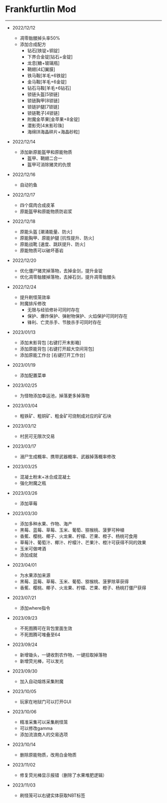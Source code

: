 # Frankfurtlin Mod 

---

- 2022/12/12  
  - 凋零骷髅掉头率50%  
  - 添加合成配方
    - 钻石[铁锭+铜锭]
    - 下界合金锭[钻石+金锭]
    - 龙息[糖+玻璃瓶]
    - 鞘翅[4幻翼膜]
    - 铁马鞍[羊毛+6铁锭]
    - 金马鞍[羊毛+6金锭]
    - 钻石马鞍[羊毛+6钻石]
    - 锁链头盔[5锁链]
    - 锁链胸甲[8锁链]
    - 锁链护腿[7锁链]
    - 锁链靴子[4锁链]
    - 附魔金苹果[金苹果+8金锭]
    - 潜影壳[4末影珍珠]
    - 海绵[8海晶碎片+海晶砂粒]

- 2022/12/14
  - 添加新原能盔甲和原能物质  
    - 盔甲、鞘翅二合一
    - 盔甲可消除猪灵的仇恨

- 2022/12/16
  - 自动钓鱼

- 2022/12/17
  - 四个腐肉合成皮革
  - 原能盔甲和原能物质防岩浆

- 2022/12/18 
  - 原能头盔 [潮涌能量、防火]
  - 原能胸甲、原能护腿 [抗性提升、防火]
  - 原能战靴 [速度、跳跃提升、防火]
  - 原能物质可以破坏基岩

- 2022/12/20
  - 优化僵尸猪灵掉落物，去掉金剑，提升金锭
  - 优化凋零骷髅掉落物，去掉石剑，提升凋零骷髅头

- 2022/12/24
  - 提升刷怪笼效率
  - 附魔排斥修改
    - 无限与经验修补可同时存在
    - 保护、爆炸保护、弹射物保护、火焰保护可同时存在
    - 锋利、亡灵杀手、节肢杀手可同时存在

- 2023/01/13
  - 添加末影背包 [右键打开末影箱]
  - 添加原能背包 [右键打开超大空间背包]
  - 添加原能工作台 [右键打开工作台]

- 2023/01/19
  - 添加配置菜单

- 2023/02/25
  - 为怪物添加幸运池，掉落更多掉落物

- 2023/03/04
  - 粗铁矿、粗铜矿、粗金矿可烧制成对应的矿石块

- 2023/03/12
  - 村民可无限次交易

- 2023/03/17
  - 溺尸生成概率、携带武器概率、武器掉落概率修改

- 2023/03/25
  - 混凝土粉末+冰合成混凝土
  - 强化附魔之瓶

- 2023/03/26
  - 添加草莓

- 2023/03/30
  - 添加多种水果、作物、海产
  - 黑莓、蓝莓、草莓、玉米、葡萄、猕猴桃、菠萝可种植
  - 香蕉、樱桃、椰子、火龙果、柠檬、芒果、橙子、杨桃可食用
  - 草莓汁、葡萄汁、椰汁、柠檬汁、芒果汁、橙汁可获得不同的效果
  - 玉米可做啤酒
  - 添加成就

- 2023/04/01
  - 为水果添加来源
  - 黑莓、蓝莓、草莓、玉米、葡萄、猕猴桃、菠萝除草获得
  - 香蕉、樱桃、椰子、火龙果、柠檬、芒果、橙子、杨桃打僵尸获得

- 2023/07/21
  - 添加where指令

- 2023/09/23
  - 不死图腾可在背包里面生效
  - 不死图腾可堆叠至64

- 2023/09/24
  - 新增锄头，一键收割农作物，一键拾取掉落物
  - 新增荧光棒，可以发光

- 2023/09/30
  - 加入自动熔炼采集附魔

- 2023/10/05
  - 玩家在地狱门可以打开GUI

- 2023/10/06
  - 精准采集可以采集刷怪笼
  - 可以修改gamma
  - 添加流浪商人的交易选项

- 2023/10/14
  - 删除原能物质，改用白金物质

- 2023/11/02
  - 修复荧光棒显示报错（删除了水果堆肥逻辑）

- 2023/11/03
  - 刷怪笼可以右键实体获取NBT标签